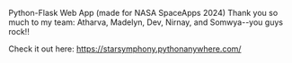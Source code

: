 Python-Flask Web App (made for NASA SpaceApps 2024)
Thank you so much to my team: Atharva, Madelyn, Dev, Nirnay, and Somwya--you guys rock!!

Check it out here: https://starsymphony.pythonanywhere.com/
